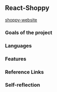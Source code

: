 ## React-Shoppy

[shoppy-website](https://cozy-tartufo-7aa58d.netlify.app/)

### Goals of the project

### Languages

### Features

### Reference Links

### Self-reflection
